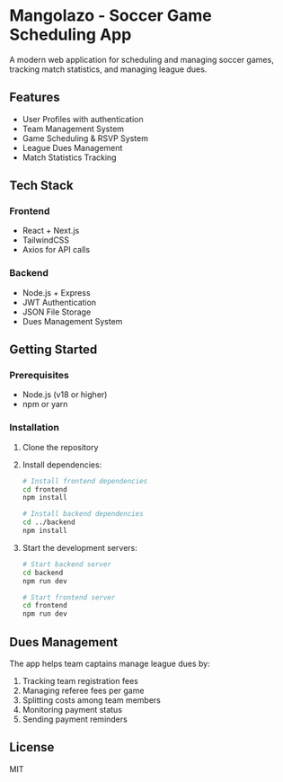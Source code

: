 # Mangolazo - Soccer Game Scheduling App

A modern web application for scheduling and managing soccer games, tracking match statistics, and managing league dues.

## Features

- User Profiles with authentication
- Team Management System
- Game Scheduling & RSVP System
- League Dues Management
- Match Statistics Tracking

## Tech Stack

### Frontend
- React + Next.js
- TailwindCSS
- Axios for API calls

### Backend
- Node.js + Express
- JWT Authentication
- JSON File Storage
- Dues Management System

## Getting Started

### Prerequisites
- Node.js (v18 or higher)
- npm or yarn

### Installation

1. Clone the repository
2. Install dependencies:
   ```bash
   # Install frontend dependencies
   cd frontend
   npm install

   # Install backend dependencies
   cd ../backend
   npm install
   ```

3. Start the development servers:
   ```bash
   # Start backend server
   cd backend
   npm run dev

   # Start frontend server
   cd frontend
   npm run dev
   ```

## Dues Management

The app helps team captains manage league dues by:
1. Tracking team registration fees
2. Managing referee fees per game
3. Splitting costs among team members
4. Monitoring payment status
5. Sending payment reminders

## License

MIT 